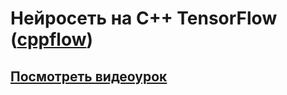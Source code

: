 # Нейросеть на C++ TensorFlow ([cppflow](https://github.com/serizba/cppflow "cppflow"))

## [Посмотреть видеоурок](https://youtu.be/cN_2ca1XnAA "Посмотреть видеоурок")
